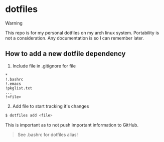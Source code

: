 # dotfiles

> [!WARNING]
> This repo is for my personal dotfiles on my arch linux system. Portability is not a consideration. Any documentation is so I can remember later.

## How to add a new dotfile dependency

1. Include file in .gitignore for file
```
*
!.bashrc
!.emacs
!pkglist.txt
...
!<file>

```
2. Add file to start tracking it's changes
```bash
$ dotfiles add <file>
```

This is important as to not push important information to GitHub.

> See .bashrc for dotfiles alias!
